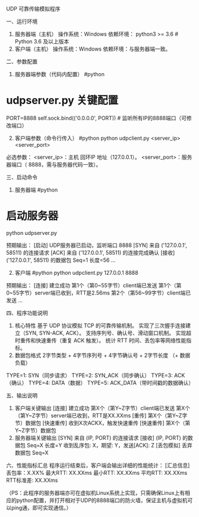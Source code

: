 UDP 可靠传输模拟程序

一、运行环境
1. 服务器端（主机）
操作系统：Windows
依赖环境：
python3 >= 3.6 # Python 3.6 及以上版本
2. 客户端（主机）
操作系统：Windows
依赖环境：与服务器端一致。

二、参数配置
1. 服务器端参数（代码内配置）
#python
# udpserver.py 关键配置
PORT=8888
self.sock.bind(('0.0.0.0', PORT))  # 监听所有IP的8888端口（可修改端口）

2. 客户端参数（命令行传入）
#python
python udpclient.py <server_ip> <server_port>

必选参数：
<server_ip>：主机 回环IP 地址（127.0.0.1）。
<server_port>：服务器端口（ 8888，需与服务器代码一致）。

三、启动命令
1. 服务器端
#python
# 启动服务器
python udpserver.py

预期输出：
[启动] UDP服务器已启动，监听端口 8888
[SYN] 来自 ('127.0.0.1', 58511) 的连接请求
[ACK] 来自 ('127.0.0.1', 58511) 的连接完成确认
[接收] ('127.0.0.1', 58511) 的数据包 Seq=1 长度=56
...

2. 客户端
#python
python udpclient.py 127.0.0.1 8888

预期输出：
[连接] 建立成功
第1个（第0~55字节）client端已发送
第1个（第0~55字节）server端已收到，RTT是2.56ms
第2个（第56~99字节）client端已发送
...

四、程序功能说明
1. 核心特性
基于 UDP 协议模拟 TCP 的可靠传输机制。
实现了三次握手连接建立（SYN, SYN-ACK, ACK）。
支持序列号、确认号、滑动窗口机制。
实现超时重传和快速重传（重复 ACK 触发）。
统计 RTT 时间、丢包率等网络性能指标。
2. 数据包格式
2字节类型 + 4字节序列号 + 4字节确认号 + 2字节长度 （+ 数据负载）

TYPE=1: SYN（同步请求）
TYPE=2: SYN_ACK（同步确认）
TYPE=3: ACK（确认）
TYPE=4: DATA（数据）
TYPE=5: ACK_DATA（带时间戳的数据确认）

五、输出说明
1. 客户端关键输出
[连接] 建立成功
第X个（第Y~Z字节）client端已发送
第X个（第Y~Z字节）server端已收到，RTT是XX.XXms
[重传] 第X个（第Y~Z字节）数据包
[快速重传] 收到X次ACKX，触发快速重传
[快速重传] 第X个（第Y~Z字节）数据包
2. 服务器端关键输出
[SYN] 来自 (IP, PORT) 的连接请求
[接收] (IP, PORT) 的数据包 Seq=X 长度=Y
收到乱序包: X，期望: Y，发送[ACK]: Z
[丢包模拟] 丢弃数据包 Seq=X

六、性能指标汇总
程序运行结束后，客户端会输出详细的性能统计：
[汇总信息]
丢包率：X.XX% 
最大RTT: XX.XXms
最小RTT: XX.XXms
平均RTT: XX.XXms
RTT标准差: XX.XXms

（PS：此程序的服务器端亦可在虚拟机Linux系统上实现，只需确保Linux上有相应的python配置，并打开相对于UDP的8888端口的防火墙，保证主机与虚拟机可以ping通，即可实现通信。）
